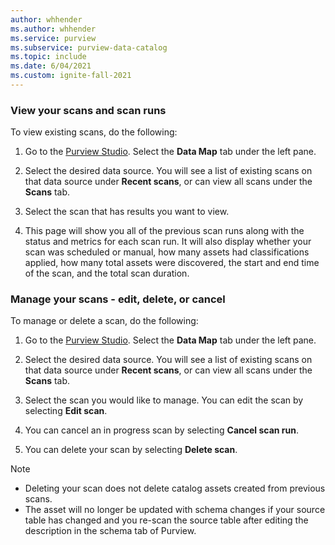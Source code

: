 ```yaml
---
author: whhender
ms.author: whhender
ms.service: purview
ms.subservice: purview-data-catalog
ms.topic: include
ms.date: 6/04/2021
ms.custom: ignite-fall-2021
---
```


### View your scans and scan runs

To view existing scans, do the following:

1. Go to the [Purview Studio](https://web.purview.azure.com/resource/). Select the **Data Map** tab under the left pane.

1. Select the desired data source. You will see a list of existing scans on that data source under **Recent scans**, or can view all scans under the **Scans** tab.

1. Select the scan that has results you want to view.

1. This page will show you all of the previous scan runs along with the status and metrics for each scan run. It will also display whether your scan was scheduled or manual, how many assets had classifications applied, how many total assets were discovered, the start and end time of the scan, and the total scan duration.

### Manage your scans - edit, delete, or cancel

To manage or delete a scan, do the following:

1. Go to the [Purview Studio](https://web.purview.azure.com/resource/). Select the **Data Map** tab under the left pane.

1. Select the desired data source. You will see a list of existing scans on that data source under **Recent scans**, or can view all scans under the **Scans** tab.

1. Select the scan you would like to manage. You can edit the scan by selecting **Edit scan**.

1. You can cancel an in progress scan by selecting **Cancel scan run**.

1. You can delete your scan by selecting **Delete scan**.

> [!NOTE]
> * Deleting your scan does not delete catalog assets created from previous scans.
> * The asset will no longer be updated with schema changes if your source table has changed and you re-scan the source table after editing the description in the schema tab of Purview.

